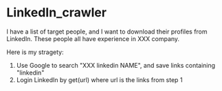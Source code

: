 # LinkedIn_crawler

I have a list of target people, and I want to download their profiles from LinkedIn. These people all have experience in XXX company.

Here is my stragety:
1. Use Google to search "XXX linkedin NAME", and save links containing "linkedin"
2. Login LinkedIn by get(url) where url is the links from step 1
